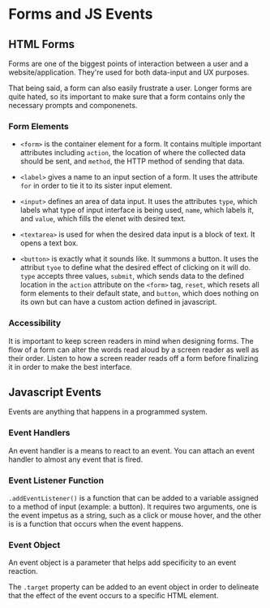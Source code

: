 # Forms and JS Events

## HTML Forms

Forms are one of the biggest points of interaction between a user and a website/application. They're used for both data-input and UX purposes.

That being said, a form can also easily frustrate a user. Longer forms are quite hated, so its important to make sure that a form contains only the necessary prompts and componenets.

### Form Elements

+ `<form>` is the container element for a form. It contains multiple important attributes including `action`, the location of where the collected data should be sent, and `method`, the HTTP method of sending that data.

+ `<label>` gives a name to an input section of a form. It uses the attribute `for` in order to tie it to its sister input element.

+ `<input>` defines an area of data input. It uses the attributes `type`, which labels what type of input interface is being used, `name`, which labels it, and `value`, which fills the elenet with desired text.

+ `<textarea>` is used for when the desired data input is a block of text. It opens a text box.

+ `<button>` is exactly what it sounds like. It summons a button. It uses the attribut `tyoe` to define what the desired effect of clicking on it will do. `type` accepts three values, `submit`, which sends data to the defined location in the `action` attribute on the `<form>` tag, `reset`, which resets all form elements to their default state, and `button`, which does nothing on its own but can have a custom action defined in javascript.

### Accessibility

It is important to keep screen readers in mind when designing forms. The flow of a form can alter the words read aloud by a screen reader as well as their order. Listen to how a screen reader reads off a form before finalizing it in order to make the best interface.

## Javascript Events

Events are anything that happens in a programmed system.

### Event Handlers

An event handler is a means to react to an event. You can attach an event handler to almost any event that is fired.

### Event Listener Function

`.addEventListener()` is a function that can be added to a variable assigned to a method of input (example: a button). It requires two arguments, one is the event impetus as a string, such as a click or mouse hover, and the other is is a function that occurs when the event happens.

### Event Object

An event object is a parameter that helps add specificity to an event reaction.

The `.target` property can be added to an event object in order to delineate that the effect of the event occurs to a specific HTML element.